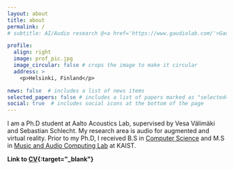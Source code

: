 ```yaml
---
layout: about
title: about
permalink: /
# subtitle: AI/Audio research @<a href='https://www.gaudiolab.com/'>Gaudio Lab</a>

profile:
  align: right
  image: prof_pic.jpg
  image_circular: false # crops the image to make it circular
  address: >
    <p>Helsinki, Finland</p>

news: false  # includes a list of news items
selected_papers: false # includes a list of papers marked as "selected={true}"
social: true  # includes social icons at the bottom of the page
---
```


I am a Ph.D student at Aalto Acoustics Lab, supervised by Vesa Välimäki and Sebastian Schlecht. My research area is audio for augmented and virtual reality. 
Prior to my Ph.D, I received B.S in [Computer Science](https://cs.kaist.ac.kr/) and M.S in [Music and Audio Computing Lab](https://mac.kaist.ac.kr/) at KAIST. 


**Link to [CV](/assets/pdf/KYL_CV.pdf){:target="_blank"}**